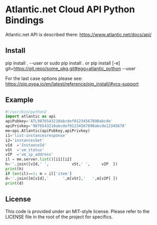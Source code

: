 # Atlantic.net Cloud API Python Bindings

Atlantic.net API is described there:
https://www.atlantic.net/docs/api/

## Install
pip install . --user
or
sudo pip install .
or
pip install [-e] git+https://git.repo/some_pkg.git#egg=atlantic_python --user

For the last case options please see:
https://pip.pypa.io/en/latest/reference/pip_install/#vcs-support

## Example

```python
#!/usr/bin/python2
import atlantic as api
apiPubkey='ATL9876543210abcdef01234567890abcde'
apiPrivkey='9876543210abcdef01234567890abcde12345678'
me=api.Atlantic(apiPubkey,apiPrivkey)
i1='list-instancesresponse'
i2='instancesSet'
vId  ='InstanceId'
vSt  ='vm_status'
vIP  ='vm_ip_address'
il = me.server.list()[i1][i2]
h=''.join([vId,' ',          vSt,' ',     vIP  ])
print(h)
if len(il)==1: m = il['item']
d=''.join([m[vId],'      ',m[vSt],'   ',m[vIP] ])
print(d)
```

## License

This code is provided under an MIT-style license. Please refer to the LICENSE
file in the root of the project for specifics.
